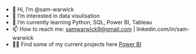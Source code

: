 - 👋 Hi, I’m @sam-warwick
- 👀 I’m interested in data visulisation
- 🌱 I’m currently learning Python, SQL, Power BI, Tableau
- 📫 How to reach me: samwarwick9@gmail.com | linkedin.com/in/sam-warwick 
- 👨‍💻 Find some of my current projects here [Power BI](https://github.com/sam-warwick/PowerBI-Dashboards)
